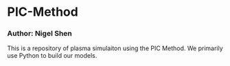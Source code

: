 # PIC-Method
### Author: Nigel Shen
This is a repository of plasma simulaiton using the PIC Method. We primarily use Python to build our models.

